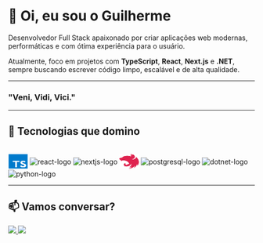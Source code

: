 # 👋 Oi, eu sou o Guilherme

Desenvolvedor Full Stack apaixonado por criar aplicações web modernas, performáticas e com ótima experiência para o usuário. 

Atualmente, foco em projetos com **TypeScript**, **React**, **Next.js** e **.NET**, sempre buscando escrever código limpo, escalável e de alta qualidade.

---

###  "Veni, Vidi, Vici."

---

## 🚀 Tecnologias que domino

<div style="display: inline_block"><br>
  <img align="center" alt="typescript-logo" height="30" width="40" src="https://raw.githubusercontent.com/devicons/devicon/master/icons/typescript/typescript-plain.svg">
  <img align="center" alt="react-logo" height="30" width="40" src="https://cdn.jsdelivr.net/gh/devicons/devicon/icons/react/react-original.svg">
  <img align="center" alt="nextjs-logo" height="30" width="40" src="https://cdn.jsdelivr.net/gh/devicons/devicon/icons/nextjs/nextjs-original.svg">
  <img align="center" alt="nestjs-logo" height="30" width="40" src="https://github.com/devicons/devicon/blob/v2.15.1/icons/nestjs/nestjs-plain.svg">
  <img align="center" alt="postgresql-logo" height="30" width="40" src="https://cdn.jsdelivr.net/gh/devicons/devicon/icons/postgresql/postgresql-original.svg">
  <img align="center" alt="dotnet-logo" height="30" width="40" src="https://cdn.jsdelivr.net/gh/devicons/devicon/icons/dot-net/dot-net-plain.svg">
  <img align="center" alt="python-logo" height="30" width="40" src="https://cdn.jsdelivr.net/gh/devicons/devicon/icons/python/python-original.svg">
</div>

---

## 📫 Vamos conversar?

<div>
  <a target='_blank' href="https://guilhermebs.com.br">
    <img src="https://img.shields.io/badge/Portfolio-FFA500?style=for-the-badge&logo=superuser&logoColor=white">
  </a>
  <a target='_blank' href="mailto:guilhermebscontact@gmail.com">
    <img src="https://img.shields.io/badge/Gmail-D14836?style=for-the-badge&logo=gmail&logoColor=white">
  </a>
</div>
